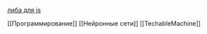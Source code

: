 
[либа для js](https://github.com/googlecreativelab/teachablemachine-community/tree/master/libraries/image)

[[Программирование]] [[Нейронные сети]] [[TechableMachine]]

